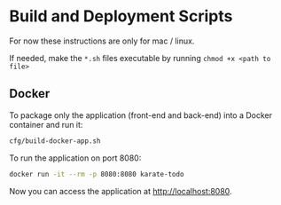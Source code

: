 # Build and Deployment Scripts

For now these instructions are only for mac / linux.

If needed, make the `*.sh` files executable by running `chmod +x <path to file>`

## Docker

To package only the application (front-end and back-end) into a Docker container and run it:

```bash
cfg/build-docker-app.sh
```

To run the application on port 8080:

```bash
docker run -it --rm -p 8080:8080 karate-todo
```

Now you can access the application at [http://localhost:8080](http://localhost:8080).